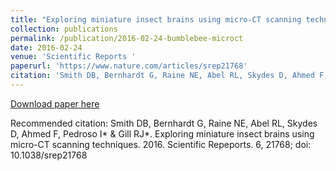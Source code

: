 ```yaml
---
title: "Exploring miniature insect brains using micro-CT scanning techniques. "
collection: publications
permalink: /publication/2016-02-24-bumblebee-microct
date: 2016-02-24
venue: 'Scientific Reports '
paperurl: 'https://www.nature.com/articles/srep21768'
citation: 'Smith DB, Bernhardt G, Raine NE, Abel RL, Skydes D, Ahmed F, Pedroso I* &amp; Gill RJ*. Exploring miniature insect brains using micro-CT scanning techniques. 2016. Scientific Repeports. 6, 21768; doi: 10.1038/srep21768 '
---
```


<a href='https://www.nature.com/articles/srep21768'>Download paper here</a>

Recommended citation: Smith DB, Bernhardt G, Raine NE, Abel RL, Skydes D, Ahmed F, Pedroso I* & Gill RJ*. Exploring miniature insect brains using micro-CT scanning techniques. 2016. Scientific Repeports. 6, 21768; doi: 10.1038/srep21768 